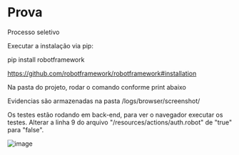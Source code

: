 # Prova
Processo seletivo

Executar a instalação via pip:

pip install robotframework

https://github.com/robotframework/robotframework#installation

Na pasta do projeto, rodar o comando conforme print abaixo

Evidencias são armazenadas na pasta /logs/browser/screenshot/

Os testes estão rodando em back-end, para ver o navegador executar os testes. Alterar a linha 9 do arquivo "/resources/actions/auth.robot" de "true" para "false". 


![image](https://user-images.githubusercontent.com/40043505/123173338-d7ee6b80-d454-11eb-8d91-f82d41010efd.png)
